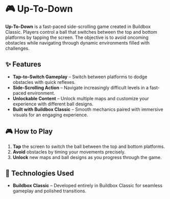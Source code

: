 # 🎮 Up-To-Down

**Up-To-Down** is a fast-paced side-scrolling game created in Buildbox Classic. Players control a ball that switches between the top and bottom platforms by tapping the screen. The objective is to avoid oncoming obstacles while navigating through dynamic environments filled with challenges.

## ✨ Features

- **Tap-to-Switch Gameplay** – Switch between platforms to dodge obstacles with quick reflexes.
- **Side-Scrolling Action** – Navigate increasingly difficult levels in a fast-paced environment.
- **Unlockable Content** – Unlock multiple maps and customize your experience with different ball designs.
- **Built with Buildbox Classic** – Smooth mechanics paired with immersive visuals for an engaging experience.

## 🎮 How to Play

1. **Tap** the screen to switch the ball between the top and bottom platforms.
2. **Avoid** obstacles by timing your movements precisely.
3. **Unlock** new maps and ball designs as you progress through the game.

## 🧪 Technologies Used

- **Buildbox Classic** – Developed entirely in Buildbox Classic for seamless gameplay and polished transitions.